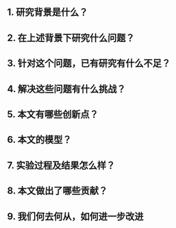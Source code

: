 ## 1. 研究背景是什么？

## 2. 在上述背景下研究什么问题？

## 3. 针对这个问题，已有研究有什么不足？

## 4. 解决这些问题有什么挑战？

## 5. 本文有哪些创新点？

## 6. 本文的模型？

## 7. 实验过程及结果怎么样？

## 8. 本文做出了哪些贡献？

## 9. 我们何去何从，如何进一步改进